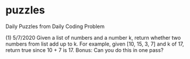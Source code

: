 # puzzles

Daily Puzzles from Daily Coding Problem

(1) 5/7/2020
Given a list of numbers and a number k, return whether two numbers from list add up to k.
For example, given [10, 15, 3, 7] and k of 17, return true since 10 + 7 is 17.
Bonus: Can you do this in one pass?